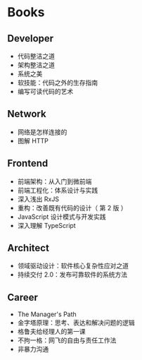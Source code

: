 # Books

## Developer

- 代码整洁之道
- 架构整洁之道
- 系统之美
- 软技能：代码之外的生存指南
- 编写可读代码的艺术

## Network

- 网络是怎样连接的
- 图解 HTTP

## Frontend

- 前端架构：从入门到微前端
- 前端工程化：体系设计与实践
- 深入浅出 RxJS
- 重构：改善既有代码的设计（ 第 2 版 ）
- JavaScript 设计模式与开发实践
- 深入理解 TypeScript

## Architect

- 领域驱动设计：软件核心复杂性应对之道
- 持续交付 2.0：发布可靠软件的系统方法

## Career

- The Manager's Path
- 金字塔原理：思考、表达和解决问题的逻辑
- 格鲁夫给经理人的第一课
- 不拘一格：网飞的自由与责任工作法
- 非暴力沟通
